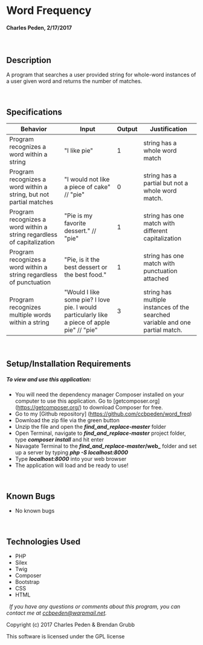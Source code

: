 # **Word Frequency**
#### Charles Peden, 2/17/2017

&nbsp;
## Description
A program that searches a user provided string for whole-word instances of a user given word and returns the number of matches.

&nbsp;
## Specifications

|Behavior|Input|Output|Justification|
|--------|-----|------|-------|
| Program recognizes a word within a string | "I like pie" | 1 | string has a whole word match
| Program recognizes a word within a string, but not partial matches | "I would not like a piece of cake" // "pie"| 0 | string has a partial but not a whole word match.
| Program recognizes a word within a string regardless of capitalization | "Pie is my favorite dessert." // "pie"  | 1 | string has one match with different capitalization
| Program recognizes a word within a string regardless of punctuation | "Pie, is it the best dessert or the best food." | 1 | string has one match with punctuation attached
| Program recognizes multiple words within a string | "Would I like some pie? I love pie.  I would particularly like a piece of apple pie" // "pie" | 3 | string has multiple instances of the searched variable and one partial match.



&nbsp;
## Setup/Installation Requirements
##### _To view and use this application:_
* You will need the dependency manager Composer installed on your computer to use this application. Go to [getcomposer.org] (https://getcomposer.org/) to download Composer for free.
* Go to my [Github repository] (https://github.com/ccbpeden/word_freq)
* Download the zip file via the green button
* Unzip the file and open the **_find_and_replace-master_** folder
* Open Terminal, navigate to **_find_and_replace-master_** project folder, type **_composer install_** and hit enter
* Navagate Terminal to the **_find_and_replace-master_/web_** folder and set up a server by typing **_php -S localhost:8000_**
* Type **_localhost:8000_** into your web browser
* The application will load and be ready to use!

&nbsp;
## Known Bugs
* No known bugs

&nbsp;
## Technologies Used
* PHP
* Silex
* Twig
* Composer
* Bootstrap
* CSS
* HTML

&nbsp;
_If you have any questions or comments about this program, you can contact me at [ccbpeden@warpmail.net](mailto:ccbpeden@warpmail.net)._

Copyright (c) 2017 Charles Peden & Brendan Grubb

This software is licensed under the GPL license
